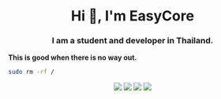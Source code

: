 <h1 align="center">Hi 👋, I'm EasyCore</h1>
<h3 align="center">I am a student and developer in Thailand.</h3>

**This is good when there is no way out.**
```bash
sudo rm -rf /
```
<p align="center">
  <a href="https://www.c-language.org/" target="_blank"><img src="https://img.shields.io/badge/C-A9BACD?style=for-the-badge&logo=c&logoColor=white"></a>
  <a href="https://isocpp.org/" target="_blank"><img src="https://img.shields.io/badge/C%2B%2B-00599C?style=for-the-badge&logo=c%2B%2B&logoColor=white"></a>
  <a href="https://www.python.org/"><img src="https://img.shields.io/badge/Python-3e809c?style=for-the-badge&logo=python&logoColor=white"></a>
  <a href="https://www.cmake.org/"><img src="https://img.shields.io/badge/CMake-e22f1e?style=for-the-badge&logo=cmake&logoColor=white"></a>
</p>
